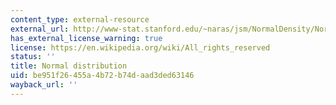 ```yaml
---
content_type: external-resource
external_url: http://www-stat.stanford.edu/~naras/jsm/NormalDensity/NormalDensity.html
has_external_license_warning: true
license: https://en.wikipedia.org/wiki/All_rights_reserved
status: ''
title: Normal distribution
uid: be951f26-455a-4b72-b74d-aad3ded63146
wayback_url: ''
---
```

